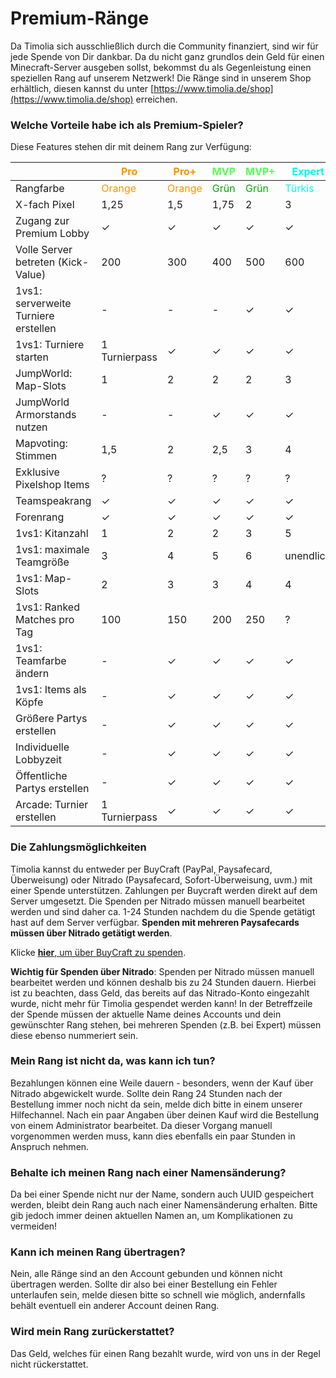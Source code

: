 # Premium-Ränge
Da Timolia sich ausschließlich durch die Community finanziert, sind wir für jede Spende von Dir dankbar. Da du nicht ganz grundlos dein
Geld für einen Minecraft-Server ausgeben sollst, bekommst du als Gegenleistung einen speziellen Rang auf unserem Netzwerk!
Die Ränge sind in unserem Shop erhältlich, diesen kannst du unter [https://www.timolia.de/shop](https://www.timolia.de/shop) erreichen.

### Welche Vorteile habe ich als Premium-Spieler?
Diese Features stehen dir mit deinem Rang zur Verfügung:

|                                        |   <span style="color:#F99500">Pro</span>  |  <span style="color:#F99500">Pro+</span>  | <span style="color:#55FF55">MVP</span>  | <span style="color:#55FF55">MVP+</span>  | <span style="color:#00F9EC">Expert</span> |
| -------------------------------------- | ----------------------------------------- | ----------------------------------------- | --------------------------------------- | ---------------------------------------- | ----------------------------------------- |
| Rangfarbe                              | <span style="color:#F99500">Orange</span> | <span style="color:#F99500">Orange</span> | <span style="color:#00AA00">Grün</span> | <span style="color:#00AA00">Grün</span>  | <span style="color:#00F9EC">Türkis</span> |
| X-fach Pixel                           | 1,25                                      |  1,5                                      | 1,75                                    | 2                                        | 3                                         |
| Zugang zur Premium Lobby               | &check;                                   | &check;                                   | &check;                                 | &check;                                  | &check;                                   | 
| Volle Server betreten (Kick-Value)     | 200                                       | 300                                       | 400                                     | 500                                      | 600                                       |
| 1vs1: serverweite Turniere erstellen   | -                                         | -                                         | -                                       | &check;                                  | &check;                                   |
| 1vs1: Turniere starten                 | 1 Turnierpass                             | &check;                                   | &check;                                 | &check;                                  | &check;                                   |
| JumpWorld: Map-Slots                   | 1                                         | 2                                         | 2                                       | 2                                        | 3                                         |
| JumpWorld Armorstands nutzen           | -                                         | -                                         | &check;                                 | &check;                                  | &check;                                   |
| Mapvoting: Stimmen                     | 1,5                                       | 2                                         | 2,5                                     | 3                                        | 4                                         |
| Exklusive Pixelshop Items              | ?                                         | ?                                         | ?                                       | ?                                        | ?                                         |
| Teamspeakrang                          | &check;                                   | &check;                                   | &check;                                 | &check;                                  | &check;                                   |
| Forenrang                              | &check;                                   | &check;                                   | &check;                                 | &check;                                  | &check;                                   |
| 1vs1: Kitanzahl                        | 1                                         | 2                                         | 2                                       | 3                                        | 5                                         |
| 1vs1: maximale Teamgröße               | 3                                         | 4                                         | 5                                       | 6                                        | unendlich                                 |
| 1vs1: Map-Slots                        | 2                                         | 3                                         | 3                                       | 4                                        | 4                                         |
| 1vs1: Ranked Matches pro Tag           | 100                                       | 150                                       | 200                                     | 250                                      | ?                                         |
| 1vs1: Teamfarbe ändern                 | -                                         | &check;                                   | &check;                                 | &check;                                  | &check;                                   |
| 1vs1: Items als Köpfe                  | -                                         | &check;                                   | &check;                                 | &check;                                  | &check;                                   |
| Größere Partys erstellen               | -                                         | &check;                                   | &check;                                 | &check;                                  | &check;                                   |
| Individuelle Lobbyzeit                 | -                                         | &check;                                   | &check;                                 | &check;                                  | &check;                                   |
| Öffentliche Partys erstellen           | -                                         | &check;                                   | &check;                                 | &check;                                  | &check;                                   |
| Arcade: Turnier erstellen              | 1 Turnierpass                             | &check;                                   | &check;                                 | &check;                                  | &check;                                   |


### Die Zahlungsmöglichkeiten
Timolia kannst du entweder per BuyCraft (PayPal, Paysafecard, Überweisung) oder Nitrado (Paysafecard, Sofort-Überweisung, uvm.) mit einer Spende
unterstützen. Zahlungen per Buycraft werden direkt auf dem Server umgesetzt. Die Spenden per Nitrado müssen manuell bearbeitet werden und sind 
daher ca. 1-24 Stunden nachdem du die Spende getätigt hast auf dem Server verfügbar. **Spenden mit mehreren Paysafecards müssen über Nitrado getätigt werden**.

Klicke [<strong>hier</strong>, um über BuyCraft zu spenden](https://shop.timolia.de/).

**Wichtig für Spenden über Nitrado**: Spenden per Nitrado müssen manuell bearbeitet werden und können deshalb bis zu 24 Stunden dauern.
Hierbei ist zu beachten, dass Geld, das bereits auf das Nitrado-Konto eingezahlt wurde, nicht mehr für Timolia gespendet werden kann! 
In der Betreffzeile der Spende müssen der aktuelle Name deines Accounts und dein gewünschter Rang stehen, bei mehreren Spenden (z.B. bei Expert) 
müssen diese ebenso nummeriert sein.

### Mein Rang ist nicht da, was kann ich tun?
Bezahlungen können eine Weile dauern - besonders, wenn der Kauf über Nitrado abgewickelt wurde. Sollte dein Rang 24 Stunden nach der Bestellung immer noch
nicht da sein, melde dich bitte in einem unserer Hilfechannel. Nach ein paar Angaben über deinen Kauf wird die Bestellung von einem Administrator bearbeitet.
Da dieser Vorgang manuell vorgenommen werden muss, kann dies ebenfalls ein paar Stunden in Anspruch nehmen.

### Behalte ich meinen Rang nach einer Namensänderung?
Da bei einer Spende nicht nur der Name, sondern auch UUID gespeichert werden, bleibt dein Rang auch nach einer Namensänderung erhalten.
Bitte gib jedoch immer deinen aktuellen Namen an, um Komplikationen zu vermeiden!

### Kann ich meinen Rang übertragen?
Nein, alle Ränge sind an den Account gebunden und können nicht übertragen werden. Sollte dir also bei einer Bestellung ein Fehler unterlaufen sein,
melde diesen bitte so schnell wie möglich, andernfalls behält eventuell ein anderer Account deinen Rang.

### Wird mein Rang zurückerstattet?
Das Geld, welches für einen Rang bezahlt wurde, wird von uns in der Regel nicht rückerstattet.